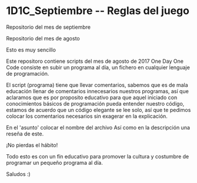 # 1D1C_Septiembre -- Reglas del juego
Repositorio del mes de septiembre


Repositorio del mes de agosto

Esto es muy sencillo

Este repositoro contiene scripts del mes de agosto de 2017 One Day One Code consiste en subir un programa al día, un fichero en cualquier lenguaje de programación.

El script (programa) tiene que llevar comentarios, sabemos que es de mala educación llenar de comentarios innecesarios nuestros programas, así que aclaramos que es por proposito educativo para que aquel iniciado con conocimientos básicos de programación pueda entender nuestro código, estamos de acuerdo que un código elegante se lee solo, así que te pedimos colocar los comentarios necesarios sin exagerar en la explicación.

En el 'asunto' colocar el nombre del archivo Así como en la descripción una reseña de este.

¡No pierdas el hábito!

Todo esto es con un fín educativo para promover la cultura y costumbre de programar un pequeño programa al día.

Saludos :)
